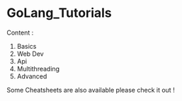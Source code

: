 # GoLang_Tutorials

Content :

1. Basics
2. Web Dev
3. Api
4. Multithreading
5. Advanced

Some Cheatsheets are also available please check it out !
